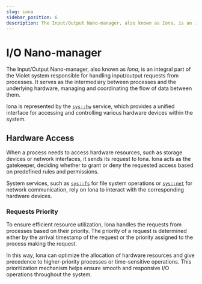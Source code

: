 ```yaml
---
slug: iona
sidebar_position: 6
description: The Input/Output Nano-manager, also known as Iona, is an integral part of the Violet system responsible for handling input/output requests from processes.
---
```


# I/O Nano-manager

The Input/Output Nano-manager, also known as *Iona*, is an integral part of the
Violet system responsible for handling input/output requests from processes. It serves
as the intermediary between processes and the underlying hardware, managing and
coordinating the flow of data between them.

Iona is represented by the [`sys::hw`](../specs/services/hw.md) service, which provides a
unified interface for accessing and controlling various hardware devices within the system.

## Hardware Access

When a process needs to access hardware resources, such as storage devices or network
interfaces, it sends its request to Iona. Iona acts as the gatekeeper, deciding whether
to grant or deny the requested access based on predefined rules and permissions.

System services, such as [`sys::fs`](../specs/services/fs.md) for file system operations or [`sys::net`](../specs/services/net.md) for network communication, rely on Iona to
interact with the corresponding hardware devices.

### Requests Priority

To ensure efficient resource utilization, Iona handles the requests from processes based
on their priority. The priority of a request is determined either by the arrival
timestamp of the request or the priority assigned to the process making the request.

In this way, Iona can optimize the allocation of hardware resources and give precedence
to higher-priority processes or time-sensitive operations. This prioritization mechanism
helps ensure smooth and responsive I/O operations throughout the system.

